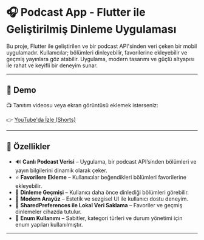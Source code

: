 # 🎧 Podcast App - Flutter ile Geliştirilmiş Dinleme Uygulaması

Bu proje, Flutter ile geliştirilen ve bir podcast API'sinden veri çeken bir mobil uygulamadır. Kullanıcılar; bölümleri dinleyebilir, favorilerine ekleyebilir ve geçmiş yayınlara göz atabilir. Uygulama, modern tasarımı ve güçlü altyapısı ile rahat ve keyifli bir deneyim sunar.

---

## 🎥 Demo

📺 Tanıtım videosu veya ekran görüntüsü eklemek isterseniz:

👉 [YouTube'da İzle (Shorts)](https://www.youtube.com/shorts/gpcSQKtcj-4)

---

## 🚀 Özellikler

- 🔊 **Canlı Podcast Verisi** – Uygulama, bir podcast API’sinden bölümleri ve yayın bilgilerini dinamik olarak çeker.
- ⭐ **Favorilere Ekleme** – Kullanıcılar beğendikleri bölümleri favorilerine ekleyebilir.
- 📜 **Dinleme Geçmişi** – Kullanıcı daha önce dinlediği bölümleri görebilir.
- 🎨 **Modern Arayüz** – Estetik ve sezgisel UI ile kullanıcı dostu deneyim.
- 💾 **SharedPreferences ile Lokal Veri Saklama** – Favoriler ve geçmiş dinlemeler cihazda tutulur.
- 🧩 **Enum Kullanımı** – Sabitler, kategori türleri ve durum yönetimi için enum yapıları kullanılmıştır.

---

